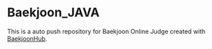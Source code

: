 # Baekjoon_JAVA
This is a auto push repository for Baekjoon Online Judge created with [BaekjoonHub](https://github.com/BaekjoonHub/BaekjoonHub).
